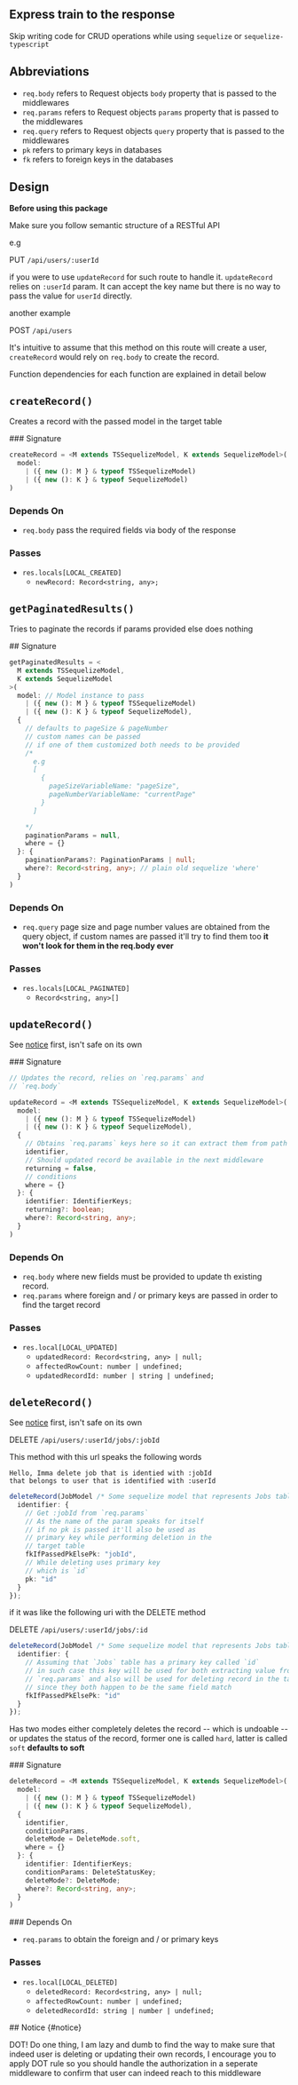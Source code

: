 ## Express train to the response

Skip writing code for CRUD operations while using `sequelize` or
`sequelize-typescript`

## Abbreviations

- `req.body` refers to Request objects `body` property
  that is passed to the middlewares
- `req.params` refers to Request objects `params`
  property that is passed to the middlewares
- `req.query` refers to Request objects `query`
  property that is passed to the middlewares
- `pk` refers to primary keys in databases
- `fk` refers to foreign keys in the databases

## Design

**Before using this package**

Make sure you follow semantic structure of a RESTful API

e.g

PUT `/api/users/:userId`

if you were to use `updateRecord` for such route to
handle it. `updateRecord` relies on `:userId` param.
It can accept the key name but there is no way to
pass the value for `userId` directly.

another example

POST `/api/users`

It's intuitive to assume that this method on this
route will create a user, `createRecord` would
rely on `req.body` to create the record.

Function dependencies for each function are explained
in detail below

## `createRecord()`

Creates a record with the passed model in the target table

### Signature

```ts
createRecord = <M extends TSSequelizeModel, K extends SequelizeModel>(
  model:
    | ({ new (): M } & typeof TSSequelizeModel)
    | ({ new (): K } & typeof SequelizeModel)
)
```

### Depends On

- `req.body` pass the required fields via body of the
  response

### Passes

- `res.locals[LOCAL_CREATED]`
  - `newRecord: Record<string, any>;`

## `getPaginatedResults()`

Tries to paginate the records if params provided
else does nothing

## Signature

```ts
getPaginatedResults = <
  M extends TSSequelizeModel,
  K extends SequelizeModel
>(
  model: // Model instance to pass
    | ({ new (): M } & typeof TSSequelizeModel)
    | ({ new (): K } & typeof SequelizeModel),
  {
    // defaults to pageSize & pageNumber
    // custom names can be passed
    // if one of them customized both needs to be provided
    /*
      e.g
      [
        {
          pageSizeVariableName: "pageSize",
          pageNumberVariableName: "currentPage"
        }
      ]

    */
    paginationParams = null,
    where = {}
  }: {
    paginationParams?: PaginationParams | null;
    where?: Record<string, any>; // plain old sequelize 'where'
  }
)
```

### Depends On

- `req.query` page size and page number values are
  obtained from the query object, if custom names
  are passed it'll try to find them too
  **it won't look for them in the req.body ever**

### Passes

- `res.locals[LOCAL_PAGINATED]`
  - `Record<string, any>[]`

## `updateRecord()`

See [notice](#notice) first, isn't safe on its own

### Signature

```ts
// Updates the record, relies on `req.params` and
// `req.body`

updateRecord = <M extends TSSequelizeModel, K extends SequelizeModel>(
  model:
    | ({ new (): M } & typeof TSSequelizeModel)
    | ({ new (): K } & typeof SequelizeModel),
  {
    // Obtains `req.params` keys here so it can extract them from path
    identifier,
    // Should updated record be available in the next middleware
    returning = false,
    // conditions
    where = {}
  }: {
    identifier: IdentifierKeys;
    returning?: boolean;
    where?: Record<string, any>;
  }
)
```

### Depends On

- `req.body` where new fields must be provided to
  update th existing record.
- `req.params` where foreign and / or primary keys
  are passed in order to find the target record

### Passes

- `res.local[LOCAL_UPDATED]`
  - `updatedRecord: Record<string, any> | null;`
  - `affectedRowCount: number | undefined;`
  - `updatedRecordId: number | string | undefined;`

## `deleteRecord()`

See [notice](#notice) first, isn't safe on its own

DELETE `/api/users/:userId/jobs/:jobId`

This method with this url speaks the following
words

```
Hello, Imma delete job that is identied with :jobId
that belongs to user that is identified with :userId
```

```ts
deleteRecord(JobModel /* Some sequelize model that represents Jobs table */, {
  identifier: {
    // Get :jobId from `req.params`
    // As the name of the param speaks for itself
    // if no pk is passed it'll also be used as
    // primary key while performing deletion in the
    // target table
    fkIfPassedPkElsePk: "jobId",
    // While deleting uses primary key
    // which is `id`
    pk: "id"
  }
});
```

if it was like the following uri with the DELETE method

DELETE `/api/users/:userId/jobs/:id`

```ts
deleteRecord(JobModel /* Some sequelize model that represents Jobs table */, {
  identifier: {
    // Assuming that `Jobs` table has a primary key called `id`
    // in such case this key will be used for both extracting value from
    // `req.params` and also will be used for deleting record in the table
    // since they both happen to be the same field match
    fkIfPassedPkElsePk: "id"
  }
});
```

Has two modes either completely deletes the record
-- which is undoable -- or updates the status of the
record, former one is called `hard`, latter is called `soft`
**defaults to soft**

### Signature

```ts
deleteRecord = <M extends TSSequelizeModel, K extends SequelizeModel>(
  model:
    | ({ new (): M } & typeof TSSequelizeModel)
    | ({ new (): K } & typeof SequelizeModel),
  {
    identifier,
    conditionParams,
    deleteMode = DeleteMode.soft,
    where = {}
  }: {
    identifier: IdentifierKeys;
    conditionParams: DeleteStatusKey;
    deleteMode?: DeleteMode;
    where?: Record<string, any>;
  }
)
```

### Depends On

- `req.params` to obtain the foreign and / or primary
  keys

### Passes

- `res.local[LOCAL_DELETED]`
  - `deletedRecord: Record<string, any> | null;`
  - `affectedRowCount: number | undefined;`
  - `deletedRecordId: string | number | undefined;`

## Notice {#notice}

DOT! Do one thing, I am lazy and dumb
to find the way to make sure that indeed user
is deleting or updating their own records, I encourage you
to apply DOT rule so you should handle the authorization
in a seperate middleware to confirm that user can indeed
reach to this middleware
